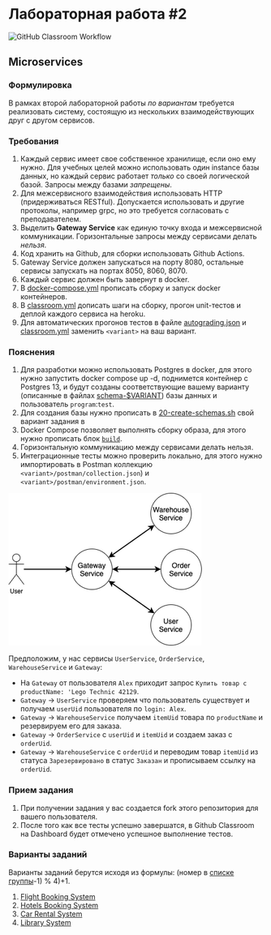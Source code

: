 # Лабораторная работа #2


![GitHub Classroom Workflow](../../workflows/GitHub%20Classroom%20Workflow/badge.svg?branch=master)

## Microservices

### Формулировка

В рамках второй лабораторной работы _по вариантам_ требуется реализовать систему, состоящую из нескольких
взаимодействующих друг с другом сервисов.

### Требования

1. Каждый сервис имеет свое собственное хранилище, если оно ему нужно. Для учебных целей можно использовать один
   instance базы данных, но каждый сервис работает _только_ со своей логической базой. Запросы между базами _запрещены_.
2. Для межсервисного взаимодействия использовать HTTP (придерживаться RESTful). Допускается использовать и другие
   протоколы, например grpc, но это требуется согласовать с преподавателем.
3. Выделить **Gateway Service** как единую точку входа и межсервисной коммуникации. Горизонтальные запросы между
   сервисами делать _нельзя_.
4. Код хранить на Github, для сборки использовать Github Actions.
5. Gateway Service должен запускаться на порту 8080, остальные сервисы запускать на портах 8050, 8060, 8070.
6. Каждый сервис должен быть завернут в docker.
7. В [docker-compose.yml](docker-compose.yml) прописать сборку и запуск docker контейнеров.
8. В [classroom.yml](.github/workflows/classroom.yml) дописать шаги на сборку, прогон unit-тестов и деплой каждого
   сервиса на heroku.
9. Для автоматических прогонов тестов в файле [autograding.json](.github/classroom/autograding.json)
   и [classroom.yml](.github/workflows/classroom.yml) заменить `<variant>` на ваш вариант.

### Пояснения

1. Для разработки можно использовать Postgres в docker, для этого нужно запустить docker compose up -d, поднимется
   контейнер с Postgres 13, и будут созданы соответствующие вашему варианту (описанные в
   файлах [schema-$VARIANT](postgres/scripts)) базы данных и пользователь `program`:`test`.
2. Для создания базы нужно прописать в [20-create-schemas.sh](postgres/20-create-databases.sh) свой вариант задания в
3. Docker Compose позволяет выполнять сборку образа, для этого нужно прописать
   блок [`build`](https://docs.docker.com/compose/compose-file/build/).
4. Горизонтальную коммуникацию между сервисами делать нельзя.
5. Интеграционные тесты можно проверить локально, для этого нужно импортировать в Postman
   коллекцию `<variant>/postman/collection.json`) и `<variant>/postman/environment.json`.

![Services](images/services.png)

Предположим, у нас сервисы `UserService`, `OrderService`, `WarehouseService` и `Gateway`:

* На `Gateway` от пользователя `Alex` приходит запрос `Купить товар с productName: 'Lego Technic 42129`.
* `Gateway` -> `UserService` проверяем что пользователь существует и получаем `userUid` пользователя по `login: Alex`.
* `Gateway` -> `WarehouseService` получаем `itemUid` товара по `productName` и резервируем его для заказа.
* `Gateway` -> `OrderService` с `userUid` и `itemUid` и создаем заказ с `orderUid`.
* `Gateway` -> `WarehouseService` с `orderUid` и переводим товар `itemUid` из статуса `Зарезервировано` в
  статус `Заказан` и прописываем ссылку на `orderUid`.

### Прием задания

1. При получении задания у вас создается fork этого репозитория для вашего пользователя.
2. После того как все тесты успешно завершатся, в Github Classroom на Dashboard будет отмечено успешное выполнение
   тестов.

### Варианты заданий

Варианты заданий берутся исходя из формулы:
(номер в [списке группы](https://docs.google.com/spreadsheets/d/1BT5iLgERiWUPPn4gtOQk4KfHjVOTQbUS7ragAJrl6-Q)-1) % 4)+1.

1. [Flight Booking System](v1/README.md)
1. [Hotels Booking System](v2/README.md)
1. [Car Rental System](v3/README.md)
1. [Library System](v4/README.md)

